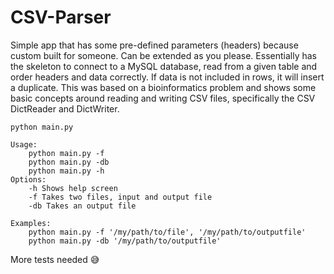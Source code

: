 # CSV-Parser

Simple app that has some pre-defined parameters (headers) because custom built for someone. Can be extended as you please. Essentially has the skeleton
to connect to a MySQL database, read from a given table and order headers and data correctly. If data is not included in rows, it will insert a duplicate.
This was based on a bioinformatics problem and shows some basic concepts around reading and writing CSV files, specifically the CSV DictReader and DictWriter.

```
python main.py

Usage:
    python main.py -f
    python main.py -db
    python main.py -h
Options:
    -h Shows help screen
    -f Takes two files, input and output file
    -db Takes an output file

Examples:
    python main.py -f '/my/path/to/file', '/my/path/to/outputfile'
    python main.py -db '/my/path/to/outputfile'
```

More tests needed 😅
